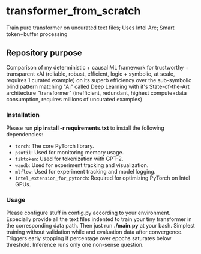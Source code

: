 # transformer_from_scratch
Train pure transformer on uncurated text files; Uses Intel Arc; Smart token+buffer processing

## Repository purpose
Comparison of my deterministic + causal ML framework for trustworthy + transparent xAI (reliable, robust, efficient, logic + symbolic, at scale, requires 1 curated example)
on its superb efficiency over the sub-symbolic blind pattern matching "AI" called Deep Learning with it's State-of-the-Art architecture "transformer" (inefficient, redundant, highest compute+data consumption, requires millions of uncurated examples)

### Installation
Please run
**pip install -r requirements.txt**
to install the following dependencies:
*   `torch`: The core PyTorch library.
*   `psutil`: Used for monitoring memory usage.
*   `tiktoken`: Used for tokenization with GPT-2.
*   `wandb`: Used for experiment tracking and visualization.
*   `mlflow`: Used for experiment tracking and model logging.
*   `intel_extension_for_pytorch`: Required for optimizing PyTorch on Intel GPUs.

### Usage
Please configure stuff in config.py according to your environment. Especially provide all the text files indented to train your tiny transformer in the corresponding data path. Then just run **./main.py** at your bash. Simplest training without validation while and evaluation data after convergence. Triggers early stopping if percentage over epochs saturates below threshold. Inference runs only one non-sense question. 
